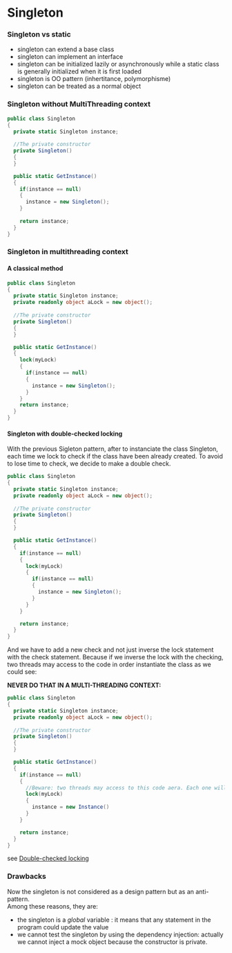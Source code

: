 # Singleton

### Singleton vs static

- singleton can extend a base class
- singleton can implement an interface
- singleton can be initialized lazily or asynchronously while a static class is generally initialized when it is first loaded
- singleton is OO pattern (inhertitance, polymorphisme)
- singleton can be treated as a normal object
 
### Singleton without MultiThreading context

```cs
public class Singleton
{
  private static Singleton instance;
  
  //The private constructor
  private Singleton()
  {
  }

  public static GetInstance()
  {
    if(instance == null)
    {
      instance = new Singleton();
    }
    
    return instance;
  }
}
```



### Singleton in multithreading context

#### A classical method


```cs
public class Singleton
{
  private static Singleton instance;
  private readonly object aLock = new object();
  
  //The private constructor
  private Singleton()
  {
  }

  public static GetInstance()
  {
    lock(myLock)
    {
      if(instance == null)
      {
        instance = new Singleton();
      }    
    }
    return instance;
  }
}
```


#### Singleton with double-checked locking

With the previous Sigleton pattern, after to instanciate the class Singleton, each time we lock to check if the class have been already created. To avoid to lose time to check, we decide to make a double check. 

```cs
public class Singleton
{
  private static Singleton instance;
  private readonly object aLock = new object();
  
  //The private constructor
  private Singleton()
  {
  }

  public static GetInstance()
  {
    if(instance == null)
    {
      lock(myLock)
      {
        if(instance == null)
        {
          instance = new Singleton();
        }    
      }    
    }

    return instance;
  }
}
```
And we have to add a new check and not just inverse the lock statement with the check statement. Because if we inverse the lock with the checking, two threads may access to the code in order instantiate the class as we could see: 

__NEVER DO THAT IN A MULTI-THREADING CONTEXT:__

```cs
public class Singleton
{
  private static Singleton instance;
  private readonly object aLock = new object();
  
  //The private constructor
  private Singleton()
  {
  }

  public static GetInstance()
  {
    if(instance == null)
    {
      //Beware: two threads may access to this code aera. Each one will instantiate the class!!!!
      lock(myLock)
      {
        instance = new Instance()
      }    
    }

    return instance;
  }
}
```

see [Double-checked locking](https://en.wikipedia.org/wiki/Double-checked_locking)

### Drawbacks

Now the singleton is not considered as a design pattern but as an anti-pattern.  
Among these reasons, they are:
 - the singleton is a _global_ variable : it means that any statement in the program could update the value
 - we cannot test the singleton by using the dependency injection: actually we cannot inject a mock object because the constructor is private.
